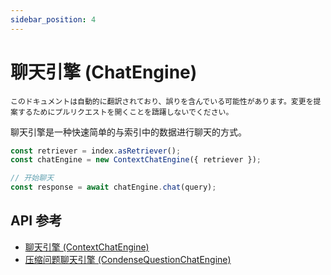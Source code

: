 ```yaml
---
sidebar_position: 4
---
```


# 聊天引擎 (ChatEngine)

`このドキュメントは自動的に翻訳されており、誤りを含んでいる可能性があります。変更を提案するためにプルリクエストを開くことを躊躇しないでください。`

聊天引擎是一种快速简单的与索引中的数据进行聊天的方式。

```typescript
const retriever = index.asRetriever();
const chatEngine = new ContextChatEngine({ retriever });

// 开始聊天
const response = await chatEngine.chat(query);
```

## API 参考

- [聊天引擎 (ContextChatEngine)](../../api/classes/ContextChatEngine.md)
- [压缩问题聊天引擎 (CondenseQuestionChatEngine)](../../api/classes/ContextChatEngine.md)
